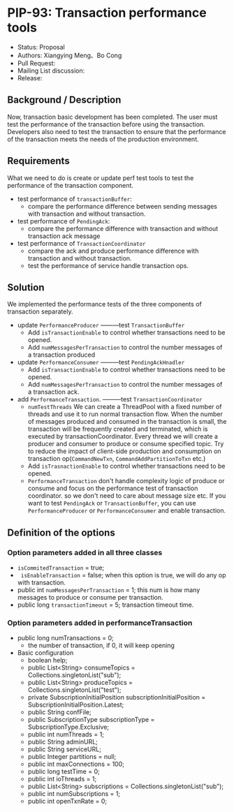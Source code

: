 # PIP-93: Transaction performance tools

- Status: Proposal
- Authors: Xiangying Meng、Bo Cong
- Pull Request:
- Mailing List discussion:
- Release:

## Background / Description

Now, transaction basic development has been completed. The user must test the performance of the transaction before using the transaction. Developers also need to test the transaction to ensure that the performance of the transaction meets the needs of the production environment.

## Requirements

What  we need to do is create or update perf test tools to test the performance of the transaction component.

- test performance of `transactionBuffer`:
   - compare the performance difference between sending messages with transaction and without transaction.
- test performance of `PendingAck`:
    - compare the performance difference with transaction and without transaction ack message
- test performance of `TransactionCoordinator`
    - compare the ack and produce performance difference with transaction and without transaction.
    - test the performance of service handle transaction ops.

## Solution

We implemented the performance tests of the three components of transaction separately.

- update `PerformanceProducer`     ———test `TransactionBuffer`
    - Add `isTransactionEnable` to control whether transactions need to be opened.
    - Add `numMessagesPerTransaction` to control the number messages of a transaction produced
- update `PerformanceConsumer`  ———test `PendingAckHnadler`
    -  Add `isTransactionEnable` to control whether transactions need to be opened.
    - Add `numMessagesPerTransaction` to control the number messages of a transaction ack.
- add `PerformanceTransaction`. ———test `TransactionCoordinator`
    - `numTestThreads` We can create a ThreadPool with a fixed number of threads and use it to run normal transaction flow. When the number of messages produced and consumed in the transaction is small, the transaction will be frequently created and terminated,  which is executed by transactionCoordinator. Every thread we will create a producer and consumer to produce or consume specified topic. Try to reduce the impact of client-side production and consumption on transaction op(`CommandNewTxn`, `CommandAddPartitionToTxn` etc.)
    - Add `isTrasnactionEnable` to control whether transactions need to be opened.
    - `PerformanceTransaction` don't handle complexity logic of produce or consume and focus on the performance test of transaction coordinator. so we don't need to care about message size etc. If you want to test `PendingAck` or `TransactionBuffer`, you can use `PerformanceProducer` or `PerformanceConsumer` and enable transaction.

## Definition of the options

### Option parameters added in all three classes

- `isCommitedTransaction` = true;
- ` isEnableTransaction` = false;
   when this option is true, we will do any op with transaction.
- public int `numMessagesPerTransaction` = 1;
   this num is how many messages to produce or consume per transaction.
- public long `transactionTimeout` = 5;
   transaction timeout time.

### Option parameters added in performanceTransaction

- public long numTransactions = 0;
    - the number of transaction, if 0, it will keep opening
- Basic configuration
    - boolean help;
    - public List&lt;String&gt; consumeTopics = Collections.singletonList(&quot;sub&quot;);
    - public List&lt;String&gt; produceTopics = Collections.singletonList(&quot;test&quot;);
    - private SubscriptionInitialPosition subscriptionInitialPosition = SubscriptionInitialPosition.Latest;
    - public String confFile;
    - public SubscriptionType subscriptionType = SubscriptionType.Exclusive;
    - public int numThreads = 1;
    - public String adminURL;
    - public String serviceURL;
    - public Integer partitions = null;
    - public int maxConnections = 100;
    - public long testTime = 0;
    - public int ioThreads = 1;
    - public List&lt;String&gt; subscriptions = Collections.singletonList(&quot;sub&quot;);
    - public int numSubscriptions = 1;
    - public int openTxnRate = 0;
